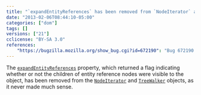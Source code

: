 ```yaml
---
title: "`expandEntityReferences` has been removed from `NodeIterator` and `TreeWalker`"
date: "2013-02-06T08:44:10-05:00"
categories: ["dom"]
tags: []
versions: ["21"]
cclicense: "BY-SA 3.0"
references:
    "https://bugzilla.mozilla.org/show_bug.cgi?id=672190": "Bug 672190 – consider removing expandEntityReferences from NodeIterator and TreeWalker"
---
```

The [`expandEntityReferences`](https://developer.mozilla.org/en-US/docs/Web/API/NodeIterator.expandEntityReferences) property, which returned a flag indicating whether or not the children of entity reference nodes were visible to the object, has been removed from the [`NodeIterator`](https://developer.mozilla.org/en-US/docs/Web/API/NodeIterator) and [`TreeWalker`](https://developer.mozilla.org/en-US/docs/Web/API/TreeWalker) objects, as it never made much sense.
